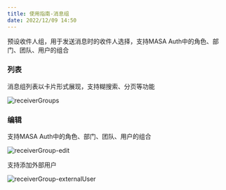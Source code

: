 ```yaml
---
title: 使用指南-消息组
date: 2022/12/09 14:50
---
```


预设收件人组，用于发送消息时的收件人选择，支持MASA Auth中的角色、部门、团队、用户的组合

### 列表

消息组列表以卡片形式展现，支持糊搜索、分页等功能

![receiverGroups](http://cdn.masastack.com/stack/doc/mc/receiverGroups.png)

### 编辑

支持MASA Auth中的角色、部门、团队、用户的组合

![receiverGroup-edit](http://cdn.masastack.com/stack/doc/mc/receiverGroup-edit.png)

支持添加外部用户

![receiverGroup-externalUser](http://cdn.masastack.com/stack/doc/mc/receiverGroup-externalUser.png)